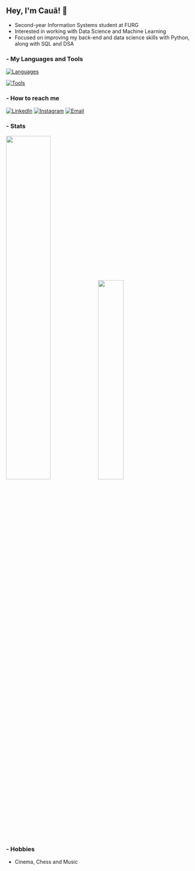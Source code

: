 ## Hey, I'm Cauã! 👋 


- Second-year Information Systems student at FURG
- Interested in working with Data Science and Machine Learning
- Focused on improving my back-end and data science skills with Python, along with SQL and DSA

### - My Languages and Tools

[![Languages](https://skillicons.dev/icons?i=html,css,js,py,postgresql)](https://skillicons.dev)

[![Tools](https://skillicons.dev/icons?i=git,vscode,linux)](https://skillicons.dev)

### - How to reach me

[![LinkedIn](https://img.shields.io/badge/linkedin-0A66C2?style=for-the-badge&logo=linkedin&logoColor=white)](https://www.linkedin.com/in/cauafsantosdev/)
[![Instagram](https://img.shields.io/badge/instagram-E4405F?style=for-the-badge&logo=instagram&logoColor=white)](https://www.instagram.com/cauafsantosdev/)
[![Email](https://img.shields.io/badge/email-EA4335?style=for-the-badge&logo=gmail&logoColor=white)](mailto:cauafsantosdev@gmail.com)

### - Stats

<p><img width="49%" src="https://github-readme-stats.vercel.app/api?username=cauafsantosdev&theme=midnight-purple&show_icons=true&rank_icon=github&hide_border=false&count_private=true"> <img width="37.33%" src="https://github-readme-stats.vercel.app/api/top-langs/?username=cauafsantosdev&theme=midnight-purple&show_icons=true&hide_border=false&layout=compact"></p>

### - Hobbies

- Cinema, Chess and Music

